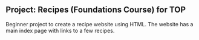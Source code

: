 ## Project: Recipes (Foundations Course) for TOP

Beginner project to create a recipe website using HTML. The website has a main index page with links to a few recipes.

